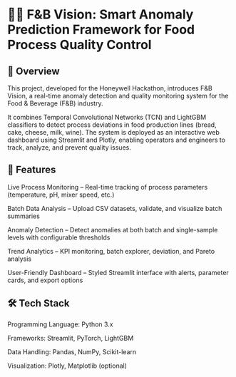 # 🍞🥛 F&B Vision: Smart Anomaly Prediction Framework for Food Process Quality Control
## 📌 Overview

This project, developed for the Honeywell Hackathon, introduces F&B Vision, a real-time anomaly detection and quality monitoring system for the Food & Beverage (F&B) industry.

It combines Temporal Convolutional Networks (TCN) and LightGBM classifiers to detect process deviations in food production lines (bread, cake, cheese, milk, wine). The system is deployed as an interactive web dashboard using Streamlit and Plotly, enabling operators and engineers to track, analyze, and prevent quality issues.

## 🚀 Features

Live Process Monitoring – Real-time tracking of process parameters (temperature, pH, mixer speed, etc.)

Batch Data Analysis – Upload CSV datasets, validate, and visualize batch summaries

Anomaly Detection – Detect anomalies at both batch and single-sample levels with configurable thresholds

Trend Analytics – KPI monitoring, batch explorer, deviation, and Pareto analysis

User-Friendly Dashboard – Styled Streamlit interface with alerts, parameter cards, and export options

## 🛠️ Tech Stack

Programming Language: Python 3.x

Frameworks: Streamlit, PyTorch, LightGBM

Data Handling: Pandas, NumPy, Scikit-learn

Visualization: Plotly, Matplotlib (optional)


